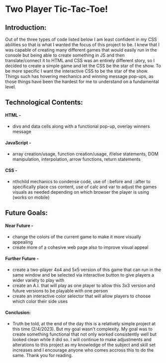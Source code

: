 # Two Player Tic-Tac-Toe!

## Introduction:

Out of the three types of code listed below I am least confident in my CSS abilities so that is what I wanted the focus of this project to be. I knew that I was capable of creating many different games that would easily run in the console but being able to create something in JS and then translate/connect it to HTML and CSS was an entirely different story, so I decided to create a simple game and let the CSS be the star of the show. To be more specific I want the interactive CSS to be the star of the show. Things such has hovering mechanics and winning message pop-ups, as those things have been the hardest for me to understand on a fundamental level.


## Technological Contents:
#### HTML -
- divs and data cells along with a functional pop-up, overlay winners message
#### JavaScript - 
- array creation/usage, function creation/usage, if/else statements, DOM manipulation, interpolation, arrow functions, return statements
#### CSS -
- nthchild mechanics to condense code, use of ::before and ::after to specifically place css content, use of calc and var to adjust the games visuals as needed depending on which browser the player is using (works on mobile)

## Future Goals:

#### Near Future - 
- change the colors of the current game to make it more visually appealing
- create more of a cohesive web page also to improve visual appeal

#### Further Future -
- create a two-player 4x4 and 5x5 version of this game that can run in the same window and be selected via interactive button to give players a wider variety to play with
- create an A.I. that will play as one player to allow this 3x3 version and future versions to be playable with one person
- create an interactive color selector that will allow players to choose which color their side uses

#### Conclusion:
- Truth be told, at the end of the day this is a relatively simple project at this time (2/4/2023). But my goal wasn't complexity. My goal was to create something functional that not only worked consistently well but looked clean while it did so. I will continue to make adjustments and alterations to this project as my knowledge of the subject and skill set increases and I encourage anyone who comes accross this to do the same. Thank you for reading.